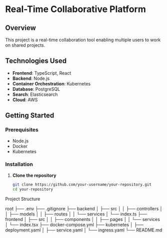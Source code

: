 # Real-Time Collaborative Platform

## Overview
This project is a real-time collaboration tool enabling multiple users to work on shared projects.

## Technologies Used
- **Frontend**: TypeScript, React
- **Backend**: Node.js
- **Container Orchestration**: Kubernetes
- **Database**: PostgreSQL
- **Search**: Elasticsearch
- **Cloud**: AWS

## Getting Started

### Prerequisites
- Node.js
- Docker
- Kubernetes

### Installation
1. **Clone the repository**
   ```sh
   git clone https://github.com/your-username/your-repository.git
   cd your-repository

Project Structure

root
├── .env
├── .gitignore
├── backend
│   ├── src
│   │   ├── controllers
│   │   ├── models
│   │   ├── routes
│   │   └── services
│   └── index.ts
├── frontend
│   ├── src
│   │   ├── components
│   │   ├── pages
│   │   └── services
│   └── index.tsx
├── docker-compose.yml
├── kubernetes
│   ├── deployment.yaml
│   ├── service.yaml
│   └── ingress.yaml
└── README.md

